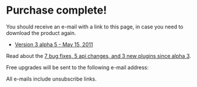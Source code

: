 # Purchase complete!

You should receive an e-mail with a link to this page, in case you need to download the product again.

* [Version 3 alpha 5 - May 15, 2011 ](http://downloads.imageresizing.net/Resizer3-alpha-5-full-May-15-2011.zip) 

Read about the [7 bug fixes, 5 api changes, and 3 new plugins since alpha 3](/releases/3-alpha-5).

Free upgrades will be sent to the following e-mail address: 

<!-- http://imageresizing.net/purchase/completed?txn_id=8S630904NC944974C&item_number=929356&payer_email=nathanael.jones%40gmail.com&first_name=Nathanael&last_name=Jones&quantity=1&currency=USD&payment_status=Completed&sku=R3Bundle1Pro&hash=74eb5504bd2cb6f9bf83010276b42bb2comp -->
<script type="text/javascript">
//<!--
var queryString = {};
window.location.href.replace(
    new RegExp("([^?=&]+)(=([^&]*))?", "g"),
    function($0, $1, $2, $3) { queryString[unescape($1)] = unescape($3); }
);

document.write(queryString['payer_email']); 
//-->
</script>

<!--If there is an additional e-mail address you would like e-mail notifications to be sent to, you may add it here:-->



All e-mails include unsubscribe links.